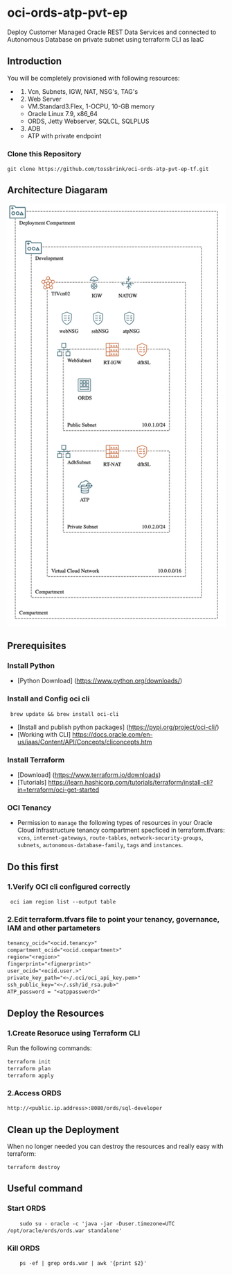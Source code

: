 # oci-ords-atp-pvt-ep
Deploy Customer Managed Oracle REST Data Services and connected to Autonomous Database on private subnet using terraform CLI as IaaC

## Introduction
You will be completely provisioned with following resources:
* 1. Vcn, Subnets, IGW, NAT, NSG's, TAG's
* 2. Web Server
    - VM.Standard3.Flex, 1-OCPU, 10-GB memory
    - Oracle Linux 7.9, x86_64
    - ORDS, Jetty Webserver, SQLCL, SQLPLUS
* 3. ADB
    - ATP with private endpoint

### Clone this Repository

```
git clone https://github.com/tossbrink/oci-ords-atp-pvt-ep-tf.git
```

## Architecture Diagaram

![](./images/okit-ords-atp-pvt.png)

## Prerequisites
### Install Python
- [Python Download] (https://www.python.org/downloads/)

### Install and Config oci cli

```shell
 brew update && brew install oci-cli
```

- [Install and publish python packages] (https://pypi.org/project/oci-cli/)
- [Working with CLI] https://docs.oracle.com/en-us/iaas/Content/API/Concepts/cliconcepts.htm

### Install Terraform
- [Download] (https://www.terraform.io/downloads)
- [Tutorials] https://learn.hashicorp.com/tutorials/terraform/install-cli?in=terraform/oci-get-started

### OCI Tenancy

- Permission to `manage` the following types of resources in your Oracle Cloud Infrastructure tenancy compartment specficed in terraform.tfvars: `vcns`, `internet-gateways`, `route-tables`, `network-security-groups`, `subnets`, `autonomous-database-family`, `tags` and `instances`.

## Do this first

### 1.Verify OCI cli configured correctly
```shell
 oci iam region list --output table
```

### 2.Edit terraform.tfvars file to point your tenancy, governance, IAM and other partameters
```
tenancy_ocid="<ocid.tenancy>"
compartment_ocid="<ocid.compartment>"
region="<region>"
fingerprint="<fignerprint>"
user_ocid="<ocid.user.>"
private_key_path="<~/.oci/oci_api_key.pem>"
ssh_public_key="<~/.ssh/id_rsa.pub>"
ATP_password = "<atppassword>"
```

## Deploy the Resources 
### 1.Create Resoruce using Terraform CLI
Run the following commands:

    terraform init
    terraform plan
    terraform apply

### 2.Access ORDS 
    http://<public.ip.address>:8080/ords/sql-developer

## Clean up the Deployment
When no longer needed you can destroy the resources and really easy with terraform:

    terraform destroy

## Useful command
### Start ORDS
```shell
    sudo su - oracle -c 'java -jar -Duser.timezone=UTC /opt/oracle/ords/ords.war standalone'
```
### Kill ORDS
```shell
    ps -ef | grep ords.war | awk '{print $2}'
```